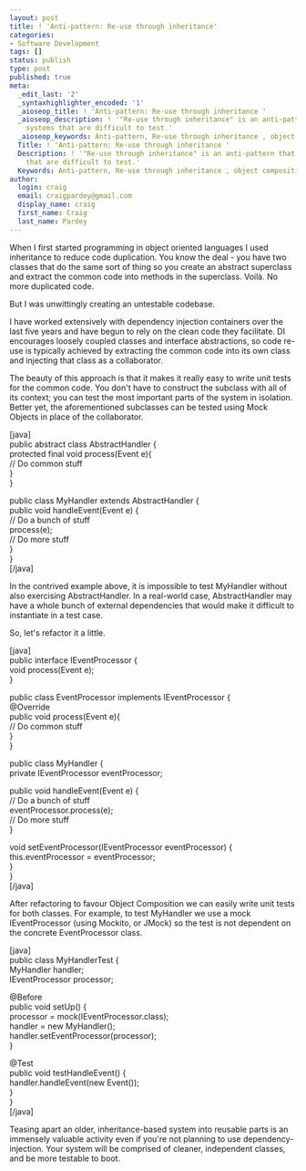 ```yaml
---
layout: post
title: ! 'Anti-pattern: Re-use through inheritance'
categories:
- Software Development
tags: []
status: publish
type: post
published: true
meta:
  _edit_last: '2'
  _syntaxhighlighter_encoded: '1'
  _aioseop_title: ! 'Anti-pattern: Re-use through inheritance '
  _aioseop_description: ! '"Re-use through inheritance" is an anti-pattern that produces
    systems that are difficult to test.'
  _aioseop_keywords: Anti-pattern, Re-use through inheritance , object composition
  Title: ! 'Anti-pattern: Re-use through inheritance '
  Description: ! '"Re-use through inheritance" is an anti-pattern that produces systems
    that are difficult to test.'
  Keywords: Anti-pattern, Re-use through inheritance , object composition
author:
  login: craig
  email: craigpardey@gmail.com
  display_name: craig
  first_name: Craig
  last_name: Pardey
---
```


When I first started programming in object oriented languages I used
inheritance to reduce code duplication. You know the deal - you have two
classes that do the same sort of thing so you create an abstract superclass
and extract the common code into methods in the superclass. Voilà. No more
duplicated code.

But I was unwittingly creating an untestable codebase.

I have worked extensively with dependency injection containers over the last
five years and have begun to rely on the clean code they facilitate. DI
encourages loosely coupled classes and interface abstractions, so code re-use
is typically achieved by extracting the common code into its own class and
injecting that class as a collaborator.

The beauty of this approach is that it makes it really easy to write unit
tests for the common code. You don't have to construct the subclass with all
of its context; you can test the most important parts of the system in
isolation. Better yet, the aforementioned subclasses can be tested using Mock
Objects in place of the collaborator.

[java]  
public abstract class AbstractHandler {  
protected final void process(Event e){  
// Do common stuff  
}  
}

public class MyHandler extends AbstractHandler {  
public void handleEvent(Event e) {  
// Do a bunch of stuff  
process(e);  
// Do more stuff  
}  
}  
[/java]

In the contrived example above, it is impossible to test MyHandler without
also exercising AbstractHandler. In a real-world case, AbstractHandler may
have a whole bunch of external dependencies that would make it difficult to
instantiate in a test case.

So, let's refactor it a little.

[java]  
public interface IEventProcessor {  
void process(Event e);  
}

public class EventProcessor implements IEventProcessor {  
@Override  
public void process(Event e){  
// Do common stuff  
}  
}

public class MyHandler {  
private IEventProcessor eventProcessor;

public void handleEvent(Event e) {  
// Do a bunch of stuff  
eventProcessor.process(e);  
// Do more stuff  
}

void setEventProcessor(IEventProcessor eventProcessor) {  
this.eventProcessor = eventProcessor;  
}  
}  
[/java]

After refactoring to favour Object Composition we can easily write unit tests
for both classes. For example, to test MyHandler we use a mock IEventProcessor
(using Mockito, or JMock) so the test is not dependent on the concrete
EventProcessor class.

[java]  
public class MyHandlerTest {  
MyHandler handler;  
IEventProcessor processor;

@Before  
public void setUp() {  
processor = mock(IEventProcessor.class);  
handler = new MyHandler();  
handler.setEventProcessor(processor);  
}

@Test  
public void testHandleEvent() {  
handler.handleEvent(new Event());  
}  
}  
[/java]

Teasing apart an older, inheritance-based system into reusable parts is an
immensely valuable activity even if you're not planning to use dependency-
injection. Your system will be comprised of cleaner, independent classes, and
be more testable to boot.

